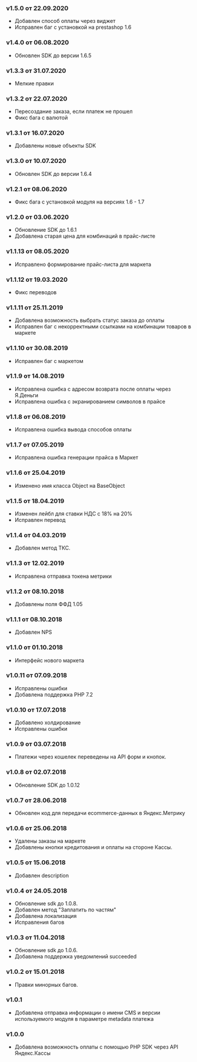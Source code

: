 ### v1.5.0 от 22.09.2020
* Добавлен способ оплаты через виджет
* Исправлен баг с установкой на prestashop 1.6

### v1.4.0 от 06.08.2020
* Обновлен SDK до версии 1.6.5

### v1.3.3 от 31.07.2020
* Мелкие правки

### v1.3.2 от 22.07.2020
* Пересоздание заказа, если платеж не прошел
* Фикс бага с валютой

### v1.3.1 от 16.07.2020
* Добавлены новые объекты SDK

### v1.3.0 от 10.07.2020
* Обновлен SDK до версии 1.6.4

### v1.2.1 от 08.06.2020
* Фикс бага с установкой модуля на версиях 1.6 - 1.7

### v1.2.0 от 03.06.2020
* Обновление SDK до 1.6.1
* Добавлена старая цена для комбинаций в прайс-листе

### v1.1.13 от 08.05.2020
* Исправлено формирование прайс-листа для маркета

### v1.1.12 от 19.03.2020
* Фикс переводов

### v1.1.11 от 25.11.2019
* Добавлена возможность выбрать статус заказа до оплаты
* Исправлен баг с некорректными ссылками на комбинации товаров в маркете

### v1.1.10 от 30.08.2019
* Исправлен баг с маркетом

### v1.1.9 от 14.08.2019
* Исправлена ошибка с адресом возврата после оплаты через Я.Деньги
* Исправлена ошибка с экранированием символов в прайсе

### v1.1.8 от 06.08.2019
* Исправлена ошибка вывода способов оплаты

### v1.1.7 от 07.05.2019
* Исправлена ошибка генерации прайса в Маркет

### v1.1.6 от 25.04.2019
* Изменено имя класса Object на BaseObject

### v1.1.5 от 18.04.2019
* Изменен лейбл для ставки НДС с 18% на 20%
* Исправлен перевод

### v1.1.4 от 04.03.2019
* Добавлен метод ТКС.

### v1.1.3 от 12.02.2019
* Исправлена отправка токена метрики

### v1.1.2 от 08.10.2018
* Добавлены поля ФФД 1.05

### v1.1.1 от 08.10.2018
* Добавлен NPS

### v1.1.0 от 01.10.2018
* Интерфейс нового маркета

### v1.0.11 от 07.09.2018
* Исправлены ошибки
* Добавлена поддержка PHP 7.2

### v1.0.10 от 17.07.2018
* Добавлено холдирование
* Исправлены ошибки

### v1.0.9 от 03.07.2018
* Платежи через кошелек переведены на API форм и кнопок.

### v1.0.8 от 02.07.2018
* Обновление SDK до 1.0.12

### v1.0.7 от 28.06.2018
* Обновлен код для передачи ecommerce-данных в Яндекс.Метрику

### v1.0.6 от 25.06.2018
* Удалены заказы на маркете
* Добавлены кнопки кредитования и оплаты на стороне Кассы.

### v1.0.5 от 15.06.2018
* Добавлен description

### v1.0.4 от 24.05.2018
* Обновление sdk до 1.0.8.
* Добавлен метод "Заплатить по частям"
* Добавлена локализация
* Исправления багов

### v1.0.3 от 11.04.2018
* Обновление sdk до 1.0.6.
* Добавлена поддержка уведомлений succeeded

### v1.0.2 от 15.01.2018
* Правки минорных багов.

### v1.0.1
* Добавлена отправка информации о имени CMS и версии используемого модуля в параметре metadata платежа

### v1.0.0
* Добавлена возможность оплаты с помощью PHP SDK через API Яндекс.Кассы
